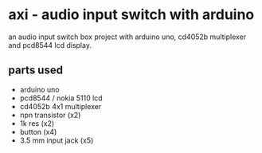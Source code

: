 # axi - audio input switch with arduino

an audio input switch box project with arduino uno, cd4052b multiplexer and pcd8544 lcd display.


## parts used
- arduino uno
- pcd8544 / nokia 5110 lcd
- cd4052b 4x1 multiplexer
- npn transistor (x2)
- 1k res (x2)
- button (x4)
- 3.5 mm input jack (x5)
